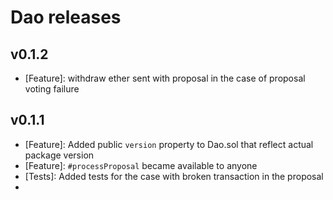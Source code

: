# Dao releases

## v0.1.2  

- [Feature]: withdraw ether sent with proposal in the case of proposal voting failure

## v0.1.1

- [Feature]: Added public `version` property to Dao.sol that reflect actual package version
- [Feature]: `#processProposal` became available to anyone
- [Tests]: Added tests for the case with broken transaction in the proposal
- 